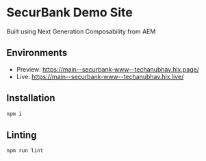 # SecurBank Demo Site
Built using Next Generation Composability from AEM

## Environments
- Preview: https://main--securbank-www--techanubhav.hlx.page/
- Live: https://main--securbank-www--techanubhav.hlx.live/

## Installation

```sh
npm i
```

## Linting

```sh
npm run lint
```
